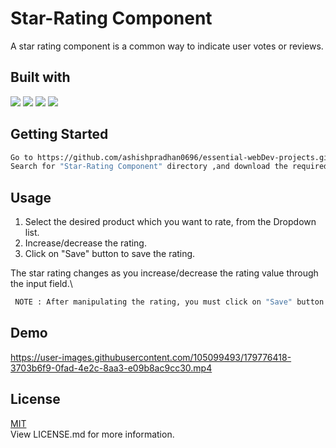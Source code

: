 
# Star-Rating Component

A star rating component is a common way to indicate user votes or reviews.




## Built with

<img src="https://img.shields.io/badge/HTML-239120?style=for-the-badge&logo=html5&logoColor=white">
<img src="https://img.shields.io/badge/CSS-239120?&style=for-the-badge&logo=css3&logoColor=white">
<img src="https://img.shields.io/badge/JavaScript-F7DF1E?style=for-the-badge&logo=javascript&logoColor=black">
<img src="https://img.shields.io/badge/Bootstrap-563D7C?style=for-the-badge&logo=bootstrap&logoColor=white">





## Getting Started

 
 ```bash
 Go to https://github.com/ashishpradhan0696/essential-webDev-projects.git \
 Search for "Star-Rating Component" directory ,and download the required files.
```


## Usage
1. Select the desired product which you want to rate, from the Dropdown list.
2. Increase/decrease the rating. 
3. Click on "Save" button to save the rating.

The star rating changes as you increase/decrease the rating value through the input field.\
 ```bash
  NOTE : After manipulating the rating, you must click on "Save" button to save/update the rating in "local Storage" for the product that you've selected at that instance.

```










## Demo


https://user-images.githubusercontent.com/105099493/179776418-3703b6f9-0fad-4e2c-8aa3-e09b8ac9cc30.mp4





## License

[MIT](https://choosealicense.com/licenses/mit/) \
View LICENSE.md for more information.

